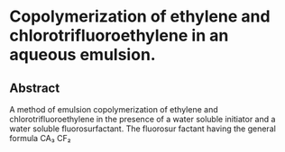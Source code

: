 # Copolymerization of ethylene and chlorotrifluoroethylene in an aqueous emulsion.

## Abstract
A method of emulsion copolymerization of ethylene and chlorotrifluoroethylene in the presence of a water soluble initiator and a water soluble fluorosurfactant. The fluorosur factant having the general formula CA₃ CF₂
